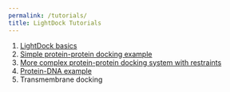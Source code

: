 ```yaml
---
permalink: /tutorials/
title: LightDock Tutorials
---
```


1. [LightDock basics](/tutorials/basics.md)
2. [Simple protein-protein docking example](https://brianjimenez.github.io/lightdock/2UUY.html)
3. [More complex protein-protein docking system with restraints](https://brianjimenez.github.io/lightdock/4G6M.html)
4. [Protein-DNA example](https://brianjimenez.github.io/lightdock/1AZP.html)
5. Transmembrane docking

